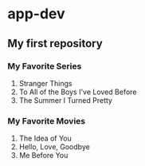 # app-dev
## My first repository
### My Favorite Series 
1. Stranger Things
2. To All of the Boys I've Loved Before
3. The Summer I Turned Pretty
### My Favorite Movies 
1. The Idea of You
2. Hello, Love, Goodbye
3. Me Before You 
